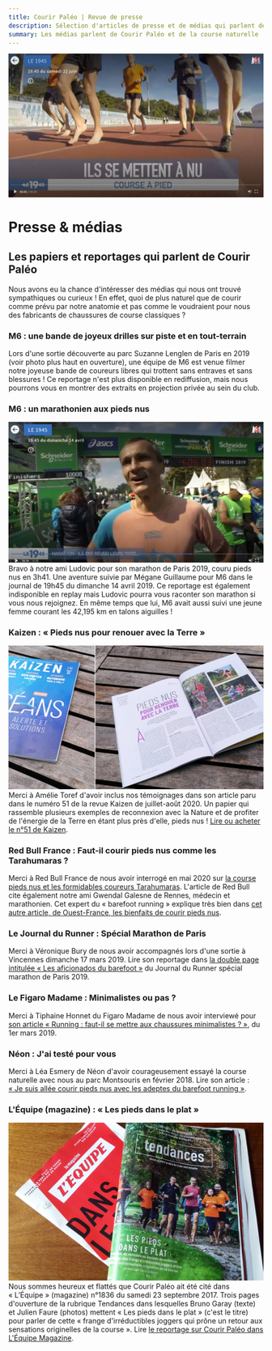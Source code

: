 ```yaml
---
title: Courir Paléo | Revue de presse
description: Sélection d'articles de presse et de médias qui parlent de Courir Paléo
summary: Les médias parlent de Courir Paléo et de la course naturelle
---
```

![Courir Paleo](/assets/images/CourirPaleo_SuzanneLenglen_M6_piste_face_1200px.JPG)
# Presse & médias
## Les papiers et reportages qui parlent de Courir Paléo
Nous avons eu la chance d'intéresser des médias qui nous ont trouvé sympathiques ou curieux&nbsp;! En effet, quoi de plus naturel que de courir comme prévu par notre anatomie et pas comme le voudraient pour nous des fabricants de chaussures de course classiques&nbsp;?


### M6 : une bande de joyeux drilles sur piste et en tout-terrain
Lors d'une sortie découverte au parc Suzanne Lenglen de Paris en 2019 (voir photo plus haut en ouverture), une équipe de M6 est venue filmer notre joyeuse bande de coureurs libres qui trottent sans entraves et sans blessures&nbsp;! Ce reportage n'est plus disponible en rediffusion, mais nous pourrons vous en montrer des extraits en projection privée au sein du club.


### M6 : un marathonien aux pieds nus
![Courir Paleo](/assets/images/CourirPaleo_M6_marathon_Ludovic_1200px.jpg)
Bravo à notre ami Ludovic pour son marathon de Paris 2019, couru pieds nus en 3h41. Une aventure suivie par Mégane Guillaume pour M6 dans le journal de 19h45 du dimanche 14 avril 2019. Ce reportage est également indisponible en replay mais Ludovic pourra vous raconter son marathon si vous nous rejoignez. En même temps que lui, M6 avait aussi suivi une jeune femme courant les 42,195&nbsp;km en talons aiguilles&nbsp;!


### Kaizen&nbsp;: «&nbsp;Pieds nus pour renouer avec la Terre&nbsp;»
![Courir Paleo](/assets/images/CourirPaleo_Kaizen-numero-51_1200px.jpg)
Merci à Amélie Toref d'avoir inclus nos témoignages dans son article paru dans le numéro 51 de la revue Kaizen de juillet-août 2020. Un papier qui rassemble plusieurs exemples de reconnexion avec la Nature et de profiter de l'énergie de la Terre en étant plus près d'elle, pieds nus&nbsp;!
[Lire ou acheter le n°51 de Kaizen](https://boutique.kaizen-magazine.com/bimestriels/616-kaizen-51.html).


### Red Bull France&nbsp;: Faut-il courir pieds nus comme les Tarahumaras&nbsp;?
Merci à Red Bull France de nous avoir interrogé en mai 2020 sur [la course pieds nus et les formidables coureurs Tarahumaras](https://www.redbull.com/fr-fr/courir-pied-nus-barefoot-running). L'article de Red Bull cite également notre ami Gwendal Galesne de Rennes, médecin et marathonien. Cet expert du «&nbsp;barefoot running&nbsp;» explique très bien dans [cet autre article, de Ouest-France, les bienfaits de courir pieds nus](https://www.ouest-france.fr/sport/running/running-courir-pieds-nus-qu-en-penser-5724359).


### Le Journal du Runner&nbsp;: Spécial Marathon de Paris
Merci à Véronique Bury de nous avoir accompagnés lors d'une sortie à Vincennes dimanche 17 mars 2019. Lire son reportage dans [la double page intitulée «&nbsp;Les aficionados du barefoot&nbsp;»](https://courirpaleo.github.io/assets/documents/Journal-du-Runner-17-mars-2019-Aficionados-du-barefoot-Courir-Paleo.pdf) du Journal du Runner spécial marathon de Paris 2019.


### Le Figaro Madame&nbsp;: Minimalistes ou pas&nbsp;?
Merci à Tiphaine Honnet du Figaro Madame de nous avoir interviewé pour [son article «&nbsp;Running&nbsp;: faut-il se mettre aux chaussures minimalistes&nbsp;?&nbsp;»](https://madame.lefigaro.fr/bien-etre/running-faut-il-se-mettre-aux-chaussures-minimalistes-baskets-010319-164044), du 1er mars 2019.


### Néon&nbsp;: J'ai testé pour vous
Merci à Léa Esmery de Néon d'avoir courageusement essayé la course naturelle avec nous au parc Montsouris en février 2018. Lire son article&nbsp;: [«&nbsp;Je suis allée courir pieds nus avec les adeptes du barefoot running&nbsp;»](https://www.neonmag.fr/je-suis-alle-courir-pieds-nus-avec-les-adepte-du-barefoot-running-502371.html).


### L'Équipe (magazine)&nbsp;: «&nbsp;Les pieds dans le plat&nbsp;»
![Courir Paleo](/assets/images/CourirPaleo_couv_Equipe_Mag_1200px.jpg)
Nous sommes heureux et flattés que Courir Paléo ait été cité dans «&nbsp;L’Équipe&nbsp;» (magazine) n°1836 du samedi 23 septembre 2017. Trois pages d'ouverture de la rubrique Tendances dans lesquelles Bruno Garay (texte) et Julien Faure (photos) mettent «&nbsp;Les pieds dans le plat&nbsp;» (c'est le titre) pour parler de cette «&nbsp;frange d'irréductibles joggers qui prône un retour aux sensations originelles de la course&nbsp;».
Lire [le reportage sur Courir Paléo dans L'Équipe Magazine](https://courirpaleo.github.io/assets/documents/LEquipe-Mag-23-09-2017-Tendances.pdf).

